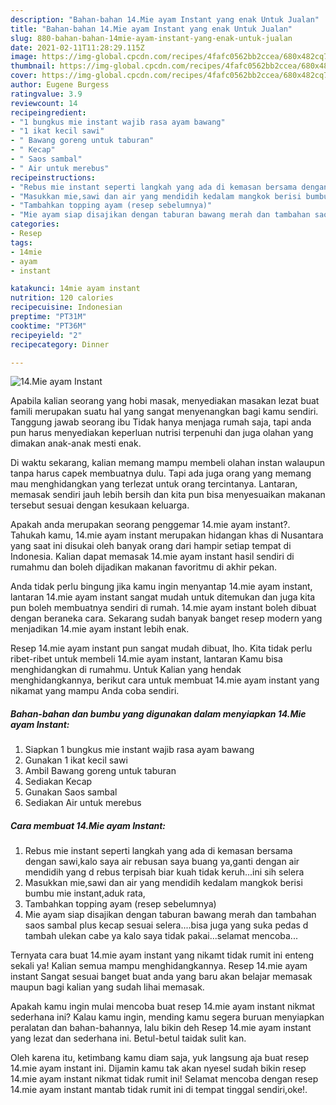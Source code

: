 ```yaml
---
description: "Bahan-bahan 14.Mie ayam Instant yang enak Untuk Jualan"
title: "Bahan-bahan 14.Mie ayam Instant yang enak Untuk Jualan"
slug: 880-bahan-bahan-14mie-ayam-instant-yang-enak-untuk-jualan
date: 2021-02-11T11:28:29.115Z
image: https://img-global.cpcdn.com/recipes/4fafc0562bb2ccea/680x482cq70/14mie-ayam-instant-foto-resep-utama.jpg
thumbnail: https://img-global.cpcdn.com/recipes/4fafc0562bb2ccea/680x482cq70/14mie-ayam-instant-foto-resep-utama.jpg
cover: https://img-global.cpcdn.com/recipes/4fafc0562bb2ccea/680x482cq70/14mie-ayam-instant-foto-resep-utama.jpg
author: Eugene Burgess
ratingvalue: 3.9
reviewcount: 14
recipeingredient:
- "1 bungkus mie instant wajib rasa ayam bawang"
- "1 ikat kecil sawi"
- " Bawang goreng untuk taburan"
- " Kecap"
- " Saos sambal"
- " Air untuk merebus"
recipeinstructions:
- "Rebus mie instant seperti langkah yang ada di kemasan bersama dengan sawi,kalo saya air rebusan saya buang ya,ganti dengan air mendidih yang d rebus terpisah biar kuah tidak keruh...ini sih selera"
- "Masukkan mie,sawi dan air yang mendidih kedalam mangkok berisi bumbu mie instant,aduk rata,"
- "Tambahkan topping ayam (resep sebelumnya)"
- "Mie ayam siap disajikan dengan taburan bawang merah dan tambahan saos sambal plus kecap sesuai selera....bisa juga yang suka pedas d tambah ulekan cabe ya kalo saya tidak pakai...selamat mencoba..."
categories:
- Resep
tags:
- 14mie
- ayam
- instant

katakunci: 14mie ayam instant 
nutrition: 120 calories
recipecuisine: Indonesian
preptime: "PT31M"
cooktime: "PT36M"
recipeyield: "2"
recipecategory: Dinner

---
```



![14.Mie ayam Instant](https://img-global.cpcdn.com/recipes/4fafc0562bb2ccea/680x482cq70/14mie-ayam-instant-foto-resep-utama.jpg)

Apabila kalian seorang yang hobi masak, menyediakan masakan lezat buat famili merupakan suatu hal yang sangat menyenangkan bagi kamu sendiri. Tanggung jawab seorang ibu Tidak hanya menjaga rumah saja, tapi anda pun harus menyediakan keperluan nutrisi terpenuhi dan juga olahan yang dimakan anak-anak mesti enak.

Di waktu  sekarang, kalian memang mampu membeli olahan instan walaupun tanpa harus capek membuatnya dulu. Tapi ada juga orang yang memang mau menghidangkan yang terlezat untuk orang tercintanya. Lantaran, memasak sendiri jauh lebih bersih dan kita pun bisa menyesuaikan makanan tersebut sesuai dengan kesukaan keluarga. 



Apakah anda merupakan seorang penggemar 14.mie ayam instant?. Tahukah kamu, 14.mie ayam instant merupakan hidangan khas di Nusantara yang saat ini disukai oleh banyak orang dari hampir setiap tempat di Indonesia. Kalian dapat memasak 14.mie ayam instant hasil sendiri di rumahmu dan boleh dijadikan makanan favoritmu di akhir pekan.

Anda tidak perlu bingung jika kamu ingin menyantap 14.mie ayam instant, lantaran 14.mie ayam instant sangat mudah untuk ditemukan dan juga kita pun boleh membuatnya sendiri di rumah. 14.mie ayam instant boleh dibuat dengan beraneka cara. Sekarang sudah banyak banget resep modern yang menjadikan 14.mie ayam instant lebih enak.

Resep 14.mie ayam instant pun sangat mudah dibuat, lho. Kita tidak perlu ribet-ribet untuk membeli 14.mie ayam instant, lantaran Kamu bisa menghidangkan di rumahmu. Untuk Kalian yang hendak menghidangkannya, berikut cara untuk membuat 14.mie ayam instant yang nikamat yang mampu Anda coba sendiri.

<!--inarticleads1-->

##### Bahan-bahan dan bumbu yang digunakan dalam menyiapkan 14.Mie ayam Instant:

1. Siapkan 1 bungkus mie instant wajib rasa ayam bawang
1. Gunakan 1 ikat kecil sawi
1. Ambil  Bawang goreng untuk taburan
1. Sediakan  Kecap
1. Gunakan  Saos sambal
1. Sediakan  Air untuk merebus




<!--inarticleads2-->

##### Cara membuat 14.Mie ayam Instant:

1. Rebus mie instant seperti langkah yang ada di kemasan bersama dengan sawi,kalo saya air rebusan saya buang ya,ganti dengan air mendidih yang d rebus terpisah biar kuah tidak keruh...ini sih selera
1. Masukkan mie,sawi dan air yang mendidih kedalam mangkok berisi bumbu mie instant,aduk rata,
1. Tambahkan topping ayam (resep sebelumnya)
1. Mie ayam siap disajikan dengan taburan bawang merah dan tambahan saos sambal plus kecap sesuai selera....bisa juga yang suka pedas d tambah ulekan cabe ya kalo saya tidak pakai...selamat mencoba...




Ternyata cara buat 14.mie ayam instant yang nikamt tidak rumit ini enteng sekali ya! Kalian semua mampu menghidangkannya. Resep 14.mie ayam instant Sangat sesuai banget buat anda yang baru akan belajar memasak maupun bagi kalian yang sudah lihai memasak.

Apakah kamu ingin mulai mencoba buat resep 14.mie ayam instant nikmat sederhana ini? Kalau kamu ingin, mending kamu segera buruan menyiapkan peralatan dan bahan-bahannya, lalu bikin deh Resep 14.mie ayam instant yang lezat dan sederhana ini. Betul-betul taidak sulit kan. 

Oleh karena itu, ketimbang kamu diam saja, yuk langsung aja buat resep 14.mie ayam instant ini. Dijamin kamu tak akan nyesel sudah bikin resep 14.mie ayam instant nikmat tidak rumit ini! Selamat mencoba dengan resep 14.mie ayam instant mantab tidak rumit ini di tempat tinggal sendiri,oke!.

